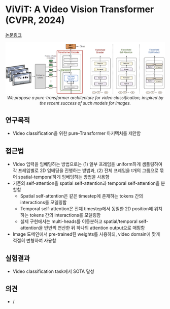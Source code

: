# ViViT: A Video Vision Transformer (CVPR, 2024)

[논문링크](https://openaccess.thecvf.com/content/ICCV2021/html/Arnab_ViViT_A_Video_Vision_Transformer_ICCV_2021_paper.html?ref=https://githubhelp.com)

<p align="center">
    <img width="600" alt='fig1' src="../img/arnab2021vivit.png?raw=true"></br>
    <em><font size=2>We propose a pure-transformer architecture for video classification, inspired by the recent success of such models for images.</font></em>
</p>

## 연구목적
- Video classification을 위한 pure-Transformer 아키텍처를 제안함

## 접근법
- Video 입력을 임베딩하는 방법으로는 (1) 일부 프레임을 uniform하게 샘플링하여 각 프레임별로 2D 임베딩을 진행하는 방법과, (2) 전체 프레임을 t개의 그룹으로 묶어 spatial-temporal하게 임베딩하는 방법을 사용함
- 기존의 self-attention을 spatial self-attention과 temporal self-attention을 분할함
    - Spatial self-attention은 같은 timestep에 존재하는 tokens 간의 interactions를 모델링함
    - Temporal self-attention은 전체 timestep에서 동일한 2D position에 위치하는 tokens 간의 interactions를 모델링함
    - 실제 구현에서는 multi-heads를 이등분하고 spatial/temporal self-attention을 반반씩 연산한 뒤 하나의 attention output으로 매핑함
- Image 도메인에서 pre-trained된 weights를 사용하되, video domain에 맞게 적절히 변형하여 사용함

## 실험결과
- Video classification task에서 SOTA 달성

## 의견
- /